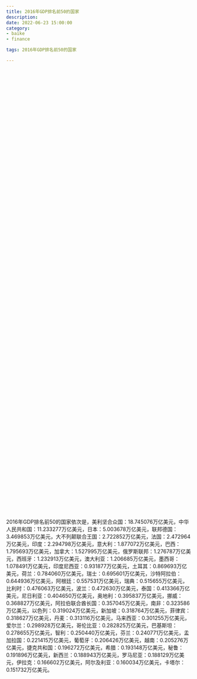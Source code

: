 ```yaml
---
title: 2016年GDP排名前50的国家
description:
date: 2022-06-23 15:00:00
category:
- baike
- finance

tags: 2016年GDP排名前50的国家

---
```


<!-- 引入刚刚下载的 ECharts 文件 -->
<script src="/assets/js/charts/echarts.min.js"></script>

<!-- 为 ECharts 准备一个定义了宽高的 DOM -->
<div id="myChart" style="width: 100%;height:1200px;"></div>

<div>
<p class="paragraph">2016年GDP排名前50的国家依次是，美利坚合众国：18.745076万亿美元，中华人民共和国：11.233277万亿美元，日本：5.003678万亿美元，联邦德国：3.469853万亿美元，大不列颠联合王国：2.722852万亿美元，法国：2.472964万亿美元，印度：2.294798万亿美元，意大利：1.877072万亿美元，巴西：1.795693万亿美元，加拿大：1.527995万亿美元，俄罗斯联邦：1.276787万亿美元，西班牙：1.232913万亿美元，澳大利亚：1.206685万亿美元，墨西哥：1.078491万亿美元，印度尼西亚：0.931877万亿美元，土耳其：0.869693万亿美元，荷兰：0.784060万亿美元，瑞士：0.695601万亿美元，沙特阿拉伯：0.644936万亿美元，阿根廷：0.557531万亿美元，瑞典：0.515655万亿美元，比利时：0.476063万亿美元，波兰：0.472630万亿美元，泰国：0.413366万亿美元，尼日利亚：0.404650万亿美元，奥地利：0.395837万亿美元，挪威：0.368827万亿美元，阿拉伯联合酋长国：0.357045万亿美元，南非：0.323586万亿美元，以色列：0.319024万亿美元，新加坡：0.318764万亿美元，菲律宾：0.318627万亿美元，丹麦：0.313116万亿美元，马来西亚：0.301255万亿美元，爱尔兰：0.298928万亿美元，哥伦比亚：0.282825万亿美元，巴基斯坦：0.278655万亿美元，智利：0.250440万亿美元，芬兰：0.240771万亿美元，孟加拉国：0.221415万亿美元，葡萄牙：0.206426万亿美元，越南：0.205276万亿美元，捷克共和国：0.196272万亿美元，希腊：0.193148万亿美元，秘鲁：0.191896万亿美元，新西兰：0.188943万亿美元，罗马尼亚：0.188129万亿美元，伊拉克：0.166602万亿美元，阿尔及利亚：0.160034万亿美元，卡塔尔：0.151732万亿美元。</p>
</div>

<script>
    var chartDom = document.getElementById('myChart');
    var myChart = echarts.init(chartDom);
    var option;

    option = {
        title: {
            text: ''
        },
        tooltip: {
            trigger: 'axis',
            axisPointer: {
                type: 'shadow'
            }
        },
        legend: {},
        grid: {
            left: '0%',
            right: '0%',
            bottom: '3%',
            containLabel: true
        },
        xAxis: {
            type: 'value',
            boundaryGap: [0, 0.01]
        },
        yAxis: {
            type: 'category',
            data: ["卡塔尔", "阿尔及利亚", "伊拉克", "罗马尼亚", "新西兰", "秘鲁", "希腊", "捷克共和国", "越南", "葡萄牙", "孟加拉国", "芬兰", "智利", "巴基斯坦", "哥伦比亚", "爱尔兰", "马来西亚", "丹麦", "菲律宾", "新加坡", "以色列", "南非", "阿拉伯联合酋长国", "挪威", "奥地利", "尼日利亚", "泰国", "波兰", "比利时", "瑞典", "阿根廷", "沙特阿拉伯", "瑞士", "荷兰", "土耳其", "印度尼西亚", "墨西哥", "澳大利亚", "西班牙", "俄罗斯联邦", "加拿大", "巴西", "意大利", "印度", "法国", "大不列颠联合王国", "联邦德国", "日本", "中华人民共和国", "美利坚合众国"]
        },
        series: [
            {
                itemStyle: {
                    color: "#00868B"
                },
                name: '（单位：万亿美元）',
                type: 'bar',
                data: [0.151732, 0.160034, 0.166602, 0.188129, 0.188943, 0.191896, 0.193148, 0.196272, 0.205276, 0.206426, 0.221415, 0.240771, 0.250440, 0.278655, 0.282825, 0.298928, 0.301255, 0.313116, 0.318627, 0.318764, 0.319024, 0.323586, 0.357045, 0.368827, 0.395837, 0.404650, 0.413366, 0.472630, 0.476063, 0.515655, 0.557531, 0.644936, 0.695601, 0.784060, 0.869693, 0.931877, 1.078491, 1.206685, 1.232913, 1.276787, 1.527995, 1.795693, 1.877072, 2.294798, 2.472964, 2.722852, 3.469853, 5.003678, 11.233277, 18.745076]
            }
        ]
    };

    option && myChart.setOption(option);

</script>
